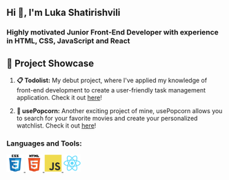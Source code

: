 Hi 👋, I'm Luka Shatirishvili
-----------------------------

### Highly motivated Junior Front-End Developer with experience in HTML, CSS, JavaScript and React

## 🚀 Project Showcase

1. **📋 Todolist:** My debut project, where I've applied my knowledge of front-end development to create a user-friendly task management application. Check it out [here](https://todolist-app-two-rust.vercel.app/)!

2. **🍿 usePopcorn:** Another exciting project of mine, usePopcorn allows you to search for your favorite movies and create your personalized watchlist. Check it out [here](https://usepopcorn-app-five.vercel.app/)!



<h3 align="left">Languages and Tools:</h3>
<p align="left"> <a href="https://www.w3schools.com/css/" target="_blank" rel="noreferrer"> <img src="https://raw.githubusercontent.com/devicons/devicon/master/icons/css3/css3-original-wordmark.svg" alt="css3" width="40" height="40"/> </a> <a href="https://www.w3.org/html/" target="_blank" rel="noreferrer"> <img src="https://raw.githubusercontent.com/devicons/devicon/master/icons/html5/html5-original-wordmark.svg" alt="html5" width="40" height="40"/> </a> <a href="https://developer.mozilla.org/en-US/docs/Web/JavaScript" target="_blank" rel="noreferrer"> <img src="https://raw.githubusercontent.com/devicons/devicon/master/icons/javascript/javascript-original.svg" alt="javascript" width="40" height="40"/> <img src="https://raw.githubusercontent.com/devicons/devicon/55609aa5bd817ff167afce0d965585c92040787a/icons/react/react-original.svg" alt="React" width="40" height="40"/> </a> </p>
